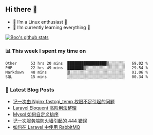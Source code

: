 ## Hi there 👋
* 🔭 I’m a Linux enthusiast 🐧️
* 🏃️ I’m currently learning everything 🏃️

[![Boo's github stats](https://github-readme-stats.vercel.app/api?username=0xAiKang)](https://github.com/anuraghazra/github-readme-stats)

<!-- [![Most Used Langs](https://github-readme-stats.vercel.app/api/top-langs/?username=0xAiKang)](https://github.com/anuraghazra/github-readme-stats) -->

### 📊 This week I spent my time on
<!--START_SECTION:waka-->
```text
Other      53 hrs 20 mins  █████████████████▒░░░░░░░   69.02 % 
PHP        22 hrs 49 mins  ███████▒░░░░░░░░░░░░░░░░░   29.54 % 
Markdown   48 mins         ▒░░░░░░░░░░░░░░░░░░░░░░░░   01.06 % 
SQL        15 mins         ░░░░░░░░░░░░░░░░░░░░░░░░░   00.34 % 
```
<!--END_SECTION:waka-->

### 📕 Latest Blog Posts
<!-- BLOG-POST-LIST:START -->
- [记一次由 Nginx fastcgi_temp 权限不足引起的问题](https://www.0x2beace.com/note-a-problem-caused-by-insufficient-nginx-fastcgi_temp-permission/)
- [Laravel Eloquent 高阶用法整理](https://www.0x2beace.com/laravel-eloquent-advanced-usage/)
- [Mysql 如何自定义排序](https://www.0x2beace.com/how-to-customize-sorting-in-mysql/)
- [记一次服务端防火墙引起的 444 错误](https://www.0x2beace.com/444-errors-caused-by-a-server-firewall/)
- [如何在 Laravel 中使用 RabbitMQ](https://www.0x2beace.com/how-to-use-rabbitmq-in-laravel/)
<!-- BLOG-POST-LIST:END -->

